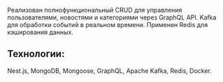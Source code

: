 Реализован полнофункциональный CRUD для управления пользователями, новостями и категориями через
GraphQL API. Kafka для обработки событий в реальном времени. Применен Redis для кэширования данных.

## **Технологии**:

Nest.js, MongoDB, Mongoose, GraphQL, Apache Kafka, Redis, Docker.
